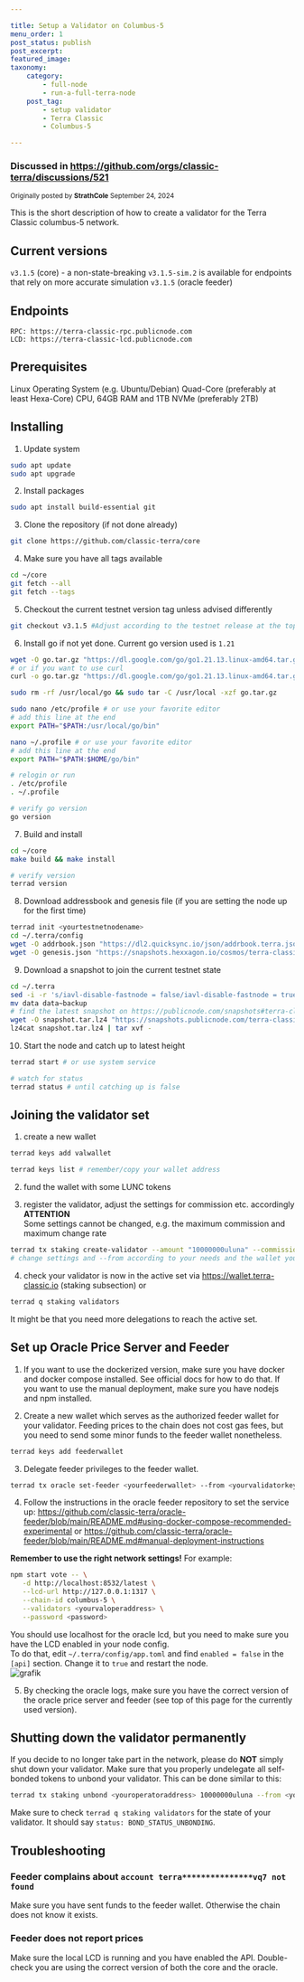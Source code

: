 ```yaml
---

title: Setup a Validator on Columbus-5
menu_order: 1
post_status: publish
post_excerpt: 
featured_image: 
taxonomy:
    category:
        - full-node
        - run-a-full-terra-node
    post_tag:
        - setup validator
        - Terra Classic
        - Columbus-5

---
```



### Discussed in https://github.com/orgs/classic-terra/discussions/521

<div type='discussions-op-text'>

<sup>Originally posted by **StrathCole** September 24, 2024</sup>

This is the short description of how to create a validator for the Terra Classic columbus-5 network.

## Current versions
`v3.1.5` (core)  - a non-state-breaking `v3.1.5-sim.2` is available for endpoints that rely on more accurate simulation
`v3.1.5` (oracle feeder)

## Endpoints
`RPC: https://terra-classic-rpc.publicnode.com`  
`LCD: https://terra-classic-lcd.publicnode.com`  

## Prerequisites
Linux Operating System (e.g. Ubuntu/Debian)
Quad-Core (preferably at least Hexa-Core) CPU, 64GB RAM and 1TB NVMe (preferably 2TB)

## Installing

1. Update system  
```bash
sudo apt update
sudo apt upgrade
```

2. Install packages
```bash
sudo apt install build-essential git
```

3. Clone the repository (if not done already)
```bash
git clone https://github.com/classic-terra/core
```

4. Make sure you have all tags available
```bash
cd ~/core
git fetch --all
git fetch --tags
```

5. Checkout the current testnet version tag unless advised differently
```bash
git checkout v3.1.5 #Adjust according to the testnet release at the top of this page
```

6. Install go if not yet done. Current go version used is `1.21`
```bash
wget -O go.tar.gz "https://dl.google.com/go/go1.21.13.linux-amd64.tar.gz"
# or if you want to use curl
curl -o go.tar.gz "https://dl.google.com/go/go1.21.13.linux-amd64.tar.gz"

sudo rm -rf /usr/local/go && sudo tar -C /usr/local -xzf go.tar.gz

sudo nano /etc/profile # or use your favorite editor
# add this line at the end
export PATH="$PATH:/usr/local/go/bin"

nano ~/.profile # or use your favorite editor
# add this line at the end
export PATH="$PATH:$HOME/go/bin"

# relogin or run
. /etc/profile
. ~/.profile

# verify go version
go version
```

7. Build and install
```bash
cd ~/core
make build && make install

# verify version
terrad version
```

8. Download addressbook and genesis file (if you are setting the node up for the first time)
```bash
terrad init <yourtestnetnodename>
cd ~/.terra/config
wget -O addrbook.json "https://dl2.quicksync.io/json/addrbook.terra.json" # or use curl
wget -O genesis.json "https://snapshots.hexxagon.io/cosmos/terra-classic/columbus-5/genesis.json" # or use curl
```

9. Download a snapshot to join the current testnet state
```bash
cd ~/.terra
sed -i -r 's/iavl-disable-fastnode = false/iavl-disable-fastnode = true/' config/app.toml
mv data data~backup
# find the latest snapshot on https://publicnode.com/snapshots#terra-classic and use that in the command below
wget -O snapshot.tar.lz4 "https://snapshots.publicnode.com/terra-classic-pruned-19928974-19928984.tar.lz4" # or use curl
lz4cat snapshot.tar.lz4 | tar xvf -
```

10. Start the node and catch up to latest height
```bash
terrad start # or use system service

# watch for status
terrad status # until catching up is false
```

## Joining the validator set

1. create a new wallet
```bash
terrad keys add valwallet

terrad keys list # remember/copy your wallet address
```

2. fund the wallet with some LUNC tokens

3. register the validator, adjust the settings for commission etc. accordingly  
**ATTENTION**  
Some settings cannot be changed, e.g. the maximum commission and maximum change rate

```bash
terrad tx staking create-validator --amount "10000000uluna" --commission-max-change-rate "0.01" --commission-max-rate "0.2" --commission-rate "0.1" --min-self-delegation 1 --pubkey $(terrad tendermint show-validator) --moniker myvalidator  --chain-id columbus-5 --gas auto --gas-prices 28.325uluna --gas-adjustment 2.5 --from valwallet
# change settings and --from according to your needs and the wallet you created in step 1.
```

4. check your validator is now in the active set via https://wallet.terra-classic.io (staking subsection) or
```bash
terrad q staking validators
```
It might be that you need more delegations to reach the active set.

## Set up Oracle Price Server and Feeder

1. If you want to use the dockerized version, make sure you have docker and docker compose installed. See official docs for how to do that. If you want to use the manual deployment, make sure you have nodejs and npm installed.

2. Create a new wallet which serves as the authorized feeder wallet for your validator. Feeding prices to the chain does not cost gas fees, but you need to send some minor funds to the feeder wallet nonetheless.

```bash
terrad keys add feederwallet
```

3. Delegate feeder privileges to the feeder wallet.

```bash
terrad tx oracle set-feeder <yourfeederwallet> --from <yourvalidatorkey> --chain-id columbus-5 --gas auto --gas-prices 28.325uluna --gas-adjustment 2
```

4. Follow the instructions in the oracle feeder repository to set the service up:
https://github.com/classic-terra/oracle-feeder/blob/main/README.md#using-docker-compose-recommended-experimental
or
https://github.com/classic-terra/oracle-feeder/blob/main/README.md#manual-deployment-instructions

**Remember to use the right network settings!** For example:
```bash
npm start vote -- \
   -d http://localhost:8532/latest \
   --lcd-url http://127.0.0.1:1317 \
   --chain-id columbus-5 \
   --validators <yourvaloperaddress> \
   --password <password>
```
You should use localhost for the oracle lcd, but you need to make sure you have the LCD enabled in your node config.  
To do that, edit `~/.terra/config/app.toml` and find `enabled = false` in the `[api]` section. Change it to `true` and restart the node.  
![grafik](https://github.com/user-attachments/assets/48b765af-151c-4245-ac51-6a69d18b65cb)

5. By checking the oracle logs, make sure you have the correct version of the oracle price server and feeder (see top of this page for the currently used version).

## Shutting down the validator permanently

If you decide to no longer take part in the network, please do **NOT** simply shut down your validator. Make sure that you properly undelegate all self-bonded tokens to unbond your validator. This can be done similar to this:

```bash
terrad tx staking unbond <youroperatoraddress> 10000000uluna --from <yourvalidatorkey> --chain-id columbus-5 --gas auto --gas-prices 28.325uluna --gas-adjustment 2
```

Make sure to check `terrad q staking validators` for the state of your validator. It should say `status: BOND_STATUS_UNBONDING`.

## Troubleshooting

### Feeder complains about `account terra***************vq7 not found`
Make sure you have sent funds to the feeder wallet. Otherwise the chain does not know it exists.

### Feeder does not report prices
Make sure the local LCD is running and you have enabled the API. Double-check you are using the correct version of both the core and the oracle.</div>

